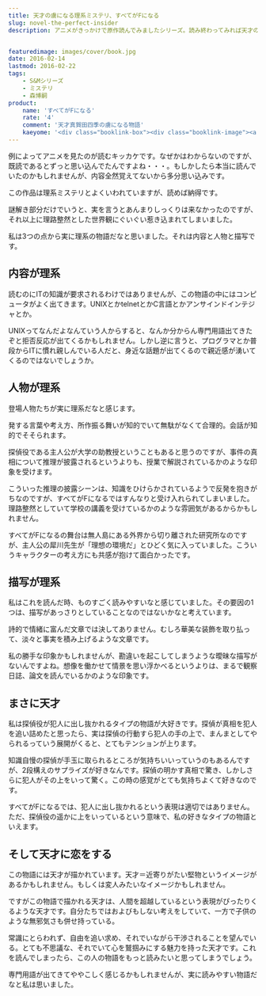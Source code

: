 ```yaml
---
title: 天才の虜になる理系ミステリ、すべてがFになる
slug: novel-the-perfect-insider
description: アニメがきっかけで原作読んでみましたシリーズ。読み終わってみれば天才の虜になってしまいました。謎解き部分についてはしっくりこないところもあったのですが、理路整然とした内容や理系なキャラクターの魅力でぐいぐい惹き込まれてしまいました。


featuredimage: images/cover/book.jpg
date: 2016-02-14
lastmod: 2016-02-22
tags: 
    - S&Mシリーズ
    - ミステリ
    - 森博嗣
product:
    name: 'すべてがFになる'
    rate: '4'
    comment: '天才真賀田四季の虜になる物語'
    kaeyome: '<div class="booklink-box"><div class="booklink-image"><a href="http://www.amazon.co.jp/exec/obidos/asin/4062639246/illusionspace-22/" target="_blank" rel="nofollow" ><img src="https://ecx.images-amazon.com/images/I/41vAbauP0TL._SL160_.jpg" style="border: none;" /></a></div><div class="booklink-info"><div class="booklink-name"><a href="http://www.amazon.co.jp/exec/obidos/asin/4062639246/illusionspace-22/" target="_blank" rel="nofollow" >すべてがFになる (講談社文庫)</a><div class="booklink-powered-date">posted with <a href="http://yomereba.com" rel="nofollow" target="_blank">ヨメレバ</a></div></div><div class="booklink-detail">森 博嗣 講談社 1998-12-11    </div><div class="booklink-link2"><div class="shoplinkamazon"><a href="http://www.amazon.co.jp/exec/obidos/asin/4062639246/illusionspace-22/" target="_blank" rel="nofollow" >Amazon</a></div><div class="shoplinkkindle"><a href="http://www.amazon.co.jp/exec/obidos/ASIN/B009GXMFHI/illusionspace-22/" target="_blank" rel="nofollow" >Kindle</a></div><div class="shoplinkrakuten"><a href="http://hb.afl.rakuten.co.jp/hgc/11acbc01.369b1bf6.11acbc02.cabf9fe9/?pc=http%3A%2F%2Fbooks.rakuten.co.jp%2Frb%2F1024790%2F%3Fscid%3Daf_ich_link_urltxt%26m%3Dhttp%3A%2F%2Fm.rakuten.co.jp%2Fev%2Fbook%2F" target="_blank" rel="nofollow" >楽天ブックス</a></div>                  	  <div class="shoplinkkino"><a href="http://ck.jp.ap.valuecommerce.com/servlet/referral?sid=3085416&pid=882196163&vc_url=http%3A%2F%2Fwww.kinokuniya.co.jp%2Ff%2Fdsg-01-9784062639248" target="_blank" rel="nofollow" >紀伊國屋書店<img src="https://ad.jp.ap.valuecommerce.com/servlet/gifbanner?sid=3085416&pid=882196163" height="1" width="1" border="0"></a></div>	  	  	</div></div><div class="booklink-footer"></div></div>'
---
```


例によってアニメを見たのが読むキッカケです。なぜかはわからないのですが、既読であるとずっと思い込んでたんですよね・・・。もしかしたら本当に読んでいたのかもしれませんが、内容全然覚えてないから多分思い込みです。

この作品は理系ミステリとよくいわれていますが、読めば納得です。

謎解き部分だけでいうと、実を言うとあんまりしっくりは来なかったのですが、それ以上に理路整然とした世界観にぐいぐい惹き込まれてしまいました。

私は3つの点から実に理系の物語だなと思いました。それは内容と人物と描写です。


## 内容が理系


読むのにITの知識が要求されるわけではありませんが、この物語の中にはコンピュータがよく出てきます。UNIXとかtelnetとかC言語とかアンサインドインテジャとか。

UNIXってなんだよなんていう人からすると、なんか分からん専門用語出てきたぞと拒否反応が出てくるかもしれません。しかし逆に言うと、プログラマとか普段からITに慣れ親しんでいる人だと、身近な話題が出てくるので親近感が湧いてくるのではないでしょうか。


## 人物が理系


登場人物たちが実に理系だなと感じます。

発する言葉や考え方、所作振る舞いが知的でいて無駄がなくて合理的。会話が知的でそそられます。

探偵役である主人公が大学の助教授ということもあると思うのですが、事件の真相について推理が披露されるというよりも、授業で解説されているかのような印象を受けます。

こういった推理の披露シーンは、知識をひけらかされているようで反発を抱きがちなのですが、すべてがFになるではすんなりと受け入れられてしまいました。理路整然としていて学校の講義を受けているかのような雰囲気があるからかもしれません。

すべてがFになるの舞台は無人島にある外界から切り離された研究所なのですが、主人公の犀川先生が「理想の環境だ」とひどく気に入っていました。こういうキャラクターの考え方にも共感が抱けて面白かったです。


## 描写が理系


私はこれを読んだ時、ものすごく読みやすいなと感じていました。その要因の1つは、描写があっさりとしていることなのではないかなと考えています。

詩的で情緒に富んだ文章では決してありません。むしろ華美な装飾を取り払って、淡々と事実を積み上げるような文章です。

私の勝手な印象かもしれませんが、勘違いを起こしてしまうような曖昧な描写がないんですよね。想像を働かせて情景を思い浮かべるというよりは、まるで観察日誌、論文を読んでいるかのような印象です。


## まさに天才


私は探偵役が犯人に出し抜かれるタイプの物語が大好きです。探偵が真相を犯人を追い詰めたと思ったら、実は探偵の行動すら犯人の手の上で、まんまとしてやられるっていう展開がくると、とてもテンションが上ります。

知識自慢の探偵が手玉に取られるところが気持ちいいっていうのもあるんですが、2段構えのサプライズが好きなんです。探偵の明かす真相で驚き、しかしさらに犯人がその上をいって驚く。この時の感覚がとても気持ちよくて好きなのです。

すべてがFになるでは、犯人に出し抜かれるという表現は適切ではありません。ただ、探偵役の遥かに上をいっているという意味で、私の好きなタイプの物語といえます。


## そして天才に恋をする


この物語には天才が描かれています。天才＝近寄りがたい堅物というイメージがあるかもしれません。もしくは変人みたいなイメージかもしれません。

ですがこの物語で描かれる天才は、人間を超越しているという表現がぴったりくるような天才です。自分たちではおよびもしない考えをしていて、一方で子供のような無邪気さも併せ持っている。

常識にとらわれず、自由を追い求め、それでいながら干渉されることを望んでいる。とても不思議な、それでいて心を鷲掴みにする魅力を持った天才です。これを読んでしまったら、この人の物語をもっと読みたいと思ってしまうでしょう。

専門用語が出てきてややこしく感じるかもしれませんが、実に読みやすい物語だなと私は思いました。


  